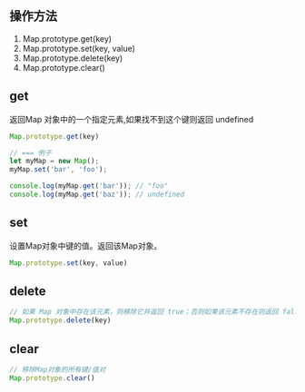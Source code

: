
## 操作方法
1. Map.prototype.get(key)
2. Map.prototype.set(key, value)
3. Map.prototype.delete(key)
4. Map.prototype.clear()

## get
返回Map 对象中的一个指定元素,如果找不到这个键则返回 undefined
```js
Map.prototype.get(key)

// === 例子
let myMap = new Map();
myMap.set('bar', 'foo');

console.log(myMap.get('bar')); // "foo"
console.log(myMap.get('baz')); // undefined
```

## set
设置Map对象中键的值。返回该Map对象。
```js
Map.prototype.set(key, value)
```

## delete
```js
// 如果 Map 对象中存在该元素，则移除它并返回 true；否则如果该元素不存在则返回 false
Map.prototype.delete(key)
```

## clear
```js
// 移除Map对象的所有键/值对
Map.prototype.clear()
```
